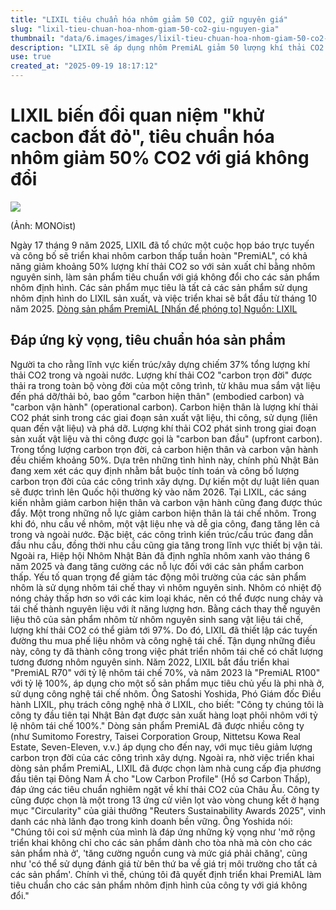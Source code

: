 ```yaml
---
title: "LIXIL tiêu chuẩn hóa nhôm giảm 50 CO2, giữ nguyên giá"
slug: "lixil-tieu-chuan-hoa-nhom-giam-50-co2-giu-nguyen-gia"
thumbnail: "data/6.images/images/lixil-tieu-chuan-hoa-nhom-giam-50-co2-giu-nguyen-gia.webp"
description: "LIXIL sẽ áp dụng nhôm PremiAL giảm 50 lượng khí thải CO2 làm sản phẩm tiêu chuẩn cho toàn bộ sản phẩm nhôm định hình từ tháng 10/2025, giữ nguyên giá bán. Quyết định này nhằm thay đổi quan niệm về chi phí khử cacbon và đáp ứng nhu cầu vật liệu bền vững trong ngành xây dựng."
use: true
created_at: "2025-09-19 18:17:12"
---
```


# LIXIL biến đổi quan niệm "khử cacbon đắt đỏ", tiêu chuẩn hóa nhôm giảm 50% CO2 với giá không đổi

![](/images/20250919-00000005-it_monoist-000-1-view.webp)

(Ảnh: MONOist)

Ngày 17 tháng 9 năm 2025, LIXIL đã tổ chức một cuộc họp báo trực tuyến và công bố sẽ triển khai nhôm carbon thấp tuần hoàn "PremiAL", có khả năng giảm khoảng 50% lượng khí thải CO2 so với sản xuất chỉ bằng nhôm nguyên sinh, làm sản phẩm tiêu chuẩn với giá không đổi cho các sản phẩm nhôm định hình. Các sản phẩm mục tiêu là tất cả các sản phẩm sử dụng nhôm định hình do LIXIL sản xuất, và việc triển khai sẽ bắt đầu từ tháng 10 năm 2025.
[Dòng sản phẩm PremiAL [Nhấn để phóng to] Nguồn: LIXIL](https://image.itmedia.co.jp/l/im/mn/articles/2509/18/l_kn20250918LIXIL6.jpg#utm_source=yahoo_v3&utm_medium=feed&utm_campaign=20250919-005&utm_term=it_monoist-ind&utm_content=img)

## Đáp ứng kỳ vọng, tiêu chuẩn hóa sản phẩm

Người ta cho rằng lĩnh vực kiến trúc/xây dựng chiếm 37% tổng lượng khí thải CO2 trong và ngoài nước. Lượng khí thải CO2 "carbon trọn đời" được thải ra trong toàn bộ vòng đời của một công trình, từ khâu mua sắm vật liệu đến phá dỡ/thải bỏ, bao gồm "carbon hiện thân" (embodied carbon) và "carbon vận hành" (operational carbon).
Carbon hiện thân là lượng khí thải CO2 phát sinh trong các giai đoạn sản xuất vật liệu, thi công, sử dụng (liên quan đến vật liệu) và phá dỡ. Lượng khí thải CO2 phát sinh trong giai đoạn sản xuất vật liệu và thi công được gọi là "carbon ban đầu" (upfront carbon). Trong tổng lượng carbon trọn đời, cả carbon hiện thân và carbon vận hành đều chiếm khoảng 50%.
Dựa trên những tình hình này, chính phủ Nhật Bản đang xem xét các quy định nhằm bắt buộc tính toán và công bố lượng carbon trọn đời của các công trình xây dựng. Dự kiến một dự luật liên quan sẽ được trình lên Quốc hội thường kỳ vào năm 2026.
Tại LIXIL, các sáng kiến nhằm giảm carbon hiện thân và carbon vận hành cũng đang được thúc đẩy. Một trong những nỗ lực giảm carbon hiện thân là tái chế nhôm.
Trong khi đó, nhu cầu về nhôm, một vật liệu nhẹ và dễ gia công, đang tăng lên cả trong và ngoài nước. Đặc biệt, các công trình kiến trúc/cấu trúc đang dẫn đầu nhu cầu, đồng thời nhu cầu cũng gia tăng trong lĩnh vực thiết bị vận tải.
Ngoài ra, Hiệp hội Nhôm Nhật Bản đã định nghĩa nhôm xanh vào tháng 6 năm 2025 và đang tăng cường các nỗ lực đối với các sản phẩm carbon thấp. Yếu tố quan trọng để giảm tác động môi trường của các sản phẩm nhôm là sử dụng nhôm tái chế thay vì nhôm nguyên sinh. Nhôm có nhiệt độ nóng chảy thấp hơn so với các kim loại khác, nên có thể được nung chảy và tái chế thành nguyên liệu với ít năng lượng hơn. Bằng cách thay thế nguyên liệu thô của sản phẩm nhôm từ nhôm nguyên sinh sang vật liệu tái chế, lượng khí thải CO2 có thể giảm tới 97%.
Do đó, LIXIL đã thiết lập các tuyến đường thu mua phế liệu nhôm và công nghệ tái chế. Tận dụng những điều này, công ty đã thành công trong việc phát triển nhôm tái chế có chất lượng tương đương nhôm nguyên sinh. Năm 2022, LIXIL bắt đầu triển khai "PremiAL R70" với tỷ lệ nhôm tái chế 70%, và năm 2023 là "PremiAL R100" với tỷ lệ 100%, áp dụng cho một số sản phẩm mục tiêu chủ yếu là phi nhà ở, sử dụng công nghệ tái chế nhôm. Ông Satoshi Yoshida, Phó Giám đốc Điều hành LIXIL, phụ trách công nghệ nhà ở LIXIL, cho biết: "Công ty chúng tôi là công ty đầu tiên tại Nhật Bản đạt được sản xuất hàng loạt phôi nhôm với tỷ lệ nhôm tái chế 100%."
Dòng sản phẩm PremiAL đã được nhiều công ty (như Sumitomo Forestry, Taisei Corporation Group, Nittetsu Kowa Real Estate, Seven-Eleven, v.v.) áp dụng cho đến nay, với mục tiêu giảm lượng carbon trọn đời của các công trình xây dựng.
Ngoài ra, nhờ việc triển khai dòng sản phẩm PremiAL, LIXIL đã được chọn làm nhà cung cấp địa phương đầu tiên tại Đông Nam Á cho "Low Carbon Profile" (Hồ sơ Carbon Thấp), đáp ứng các tiêu chuẩn nghiêm ngặt về khí thải CO2 của Châu Âu. Công ty cũng được chọn là một trong 13 ứng cử viên lọt vào vòng chung kết ở hạng mục "Circularity" của giải thưởng "Reuters Sustainability Awards 2025", vinh danh các nhà lãnh đạo trong kinh doanh bền vững.
Ông Yoshida nói: "Chúng tôi coi sứ mệnh của mình là đáp ứng những kỳ vọng như 'mở rộng triển khai không chỉ cho các sản phẩm dành cho tòa nhà mà còn cho các sản phẩm nhà ở', 'tăng cường nguồn cung và mức giá phải chăng', cũng như 'có thể sử dụng đánh giá từ bên thứ ba về giá trị môi trường cho tất cả các sản phẩm'. Chính vì thế, chúng tôi đã quyết định triển khai PremiAL làm tiêu chuẩn cho các sản phẩm nhôm định hình của công ty với giá không đổi."